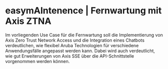 # easymAIntenence | Fernwartung mit Axis ZTNA

Im vorliegenden Use Case für die Fernwartung soll die Implementierung von Axis Zero Trust Network Access und die Integration eines Chatbots verdeutlichen, wie flexibel Aruba Technologien für verschiedene Anwendungsfälle angepasst werden kann. Dabei wird auch verdeutlicht, wie gut Erweiterungen von Axis SSE über die API-Schnittstelle vorgenommen werden können.
